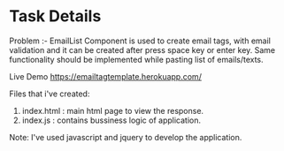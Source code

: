 Task Details
==================================================
Problem :- EmailList Component is used to create email tags, with email validation and it can be created after press space key or enter key. 
Same functionality should be implemented while p​asting list ​of emails/texts.
 
Live Demo
https://emailtagtemplate.herokuapp.com/

Files that i've created:

1) index.html : main html page to view the response.
2) index.js : contains bussiness logic of application.

Note: I've used javascript and jquery to develop the application.

